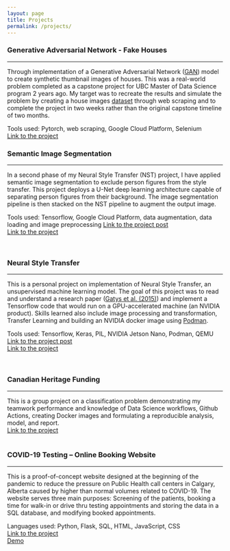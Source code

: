 ```yaml
---
layout: page
title: Projects
permalink: /projects/
---
```



### Generative Adversarial Network - Fake Houses

---
Through implementation of a Generative Adversarial Network ([GAN](https://arxiv.org/abs/1406.2661)) model to create synthetic thumbnail images of houses. This was a real-world problem completed as a capstone project for UBC Master of Data Science program 2 years ago. My target was to recreate the results and simulate the problem by creating a house images [dataset](https://www.kaggle.com/ramiromep/house-thumbnail) through web scraping and to complete the project in two weeks rather than the original capstone timeline of two months.  
  
Tools used: Pytorch, web scraping, Google Cloud Platform, Selenium  
[Link to the project](https://github.com/artanzand/GAN_fake_houses)

### Semantic Image Segmentation

---
In a second phase of my Neural Style Transfer (NST) project, I have applied semantic image segmentation to exclude person figures from the style transfer. This project deploys a U-Net deep learning architecture capable of separating person figures from their background. The image segmentation pipeline is then stacked on the NST pipeline to augment the output image.  
  
Tools used: Tensorflow, Google Cloud Platform, data augmentation, data loading and image preprocessing
[Link to the project post](https://artanzand.github.io//sematic-segmentation/)  
[Link to the project](https://github.com/artanzand/image_segmentation_NST)  
  
<br>

### Neural Style Transfer

---
This is a personal project on implementation of Neural Style Transfer, an unsupervised machine learning model. The goal of this project was to read and understand a research paper ([Gatys et al. (2015)](<https://arxiv.org/abs/1508.06576>)) and implement a Tensorflow code that would run on a GPU-accelerated machine (an NVIDIA product). Skills learned also include image processing and transformation, Transfer Learning and building an NVIDIA docker image using [Podman](https://artanzand.github.io//Tensorflow-Docker/).  
  
Tools used: Tensorflow, Keras, PIL, NVIDIA Jetson Nano, Podman, QEMU  
[Link to the project post](https://artanzand.github.io//neural-style-transfer/)  
[Link to the project](https://github.com/artanzand/neural_style_transfer)  
  
<br>

### Canadian Heritage Funding

---
This is a group project on a classification problem demonstrating my teamwork performance and knowledge of Data Science workflows, Github Actions, creating Docker images and formulating a reproducible analysis, model, and report.  
[Link to the project](https://github.com/artanzand/canadian_heritage_funding)  
<br>

### COVID-19 Testing – Online Booking Website

---
This is a proof-of-concept website designed at the beginning of the pandemic to reduce the pressure on Public Health call centers in Calgary, Alberta caused by higher than normal volumes related to COVID-19. The website serves three main purposes: Screening of the patients, booking a time for walk-in or drive thru testing appointments and storing the data in a SQL database, and modifying booked appointments.
  
Languages used: Python, Flask, SQL, HTML, JavaScript, CSS  
[Link to the project](https://github.com/artanzand/Final-Project---CS50)  
[Demo](https://www.youtube.com/watch?v=VdjYeRtxZYI&ab_channel=artanzandian)
